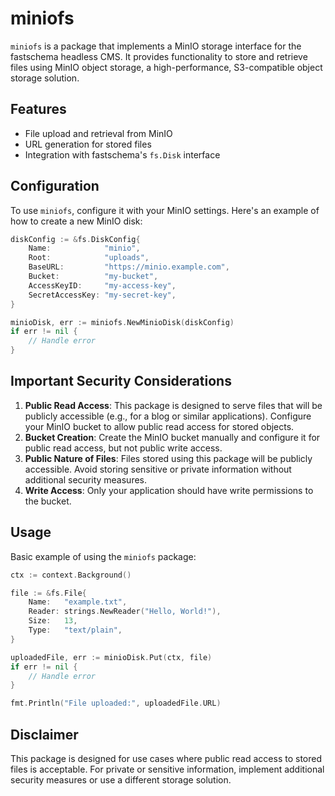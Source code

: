 # miniofs

`miniofs` is a package that implements a MinIO storage interface for the fastschema headless CMS. It provides functionality to store and retrieve files using MinIO object storage, a high-performance, S3-compatible object storage solution.

## Features

- File upload and retrieval from MinIO
- URL generation for stored files
- Integration with fastschema's `fs.Disk` interface

## Configuration

To use `miniofs`, configure it with your MinIO settings. Here's an example of how to create a new MinIO disk:

```go
diskConfig := &fs.DiskConfig{
    Name:            "minio",
    Root:            "uploads",
    BaseURL:         "https://minio.example.com",
    Bucket:          "my-bucket",
    AccessKeyID:     "my-access-key",
    SecretAccessKey: "my-secret-key",
}

minioDisk, err := miniofs.NewMinioDisk(diskConfig)
if err != nil {
    // Handle error
}
```

## Important Security Considerations

1. **Public Read Access**: This package is designed to serve files that will be publicly accessible (e.g., for a blog or similar applications). Configure your MinIO bucket to allow public read access for stored objects.
2. **Bucket Creation**: Create the MinIO bucket manually and configure it for public read access, but not public write access.
3. **Public Nature of Files**: Files stored using this package will be publicly accessible. Avoid storing sensitive or private information without additional security measures.
4. **Write Access**: Only your application should have write permissions to the bucket.

## Usage

Basic example of using the `miniofs` package:

```go
ctx := context.Background()

file := &fs.File{
    Name:   "example.txt",
    Reader: strings.NewReader("Hello, World!"),
    Size:   13,
    Type:   "text/plain",
}

uploadedFile, err := minioDisk.Put(ctx, file)
if err != nil {
    // Handle error
}

fmt.Println("File uploaded:", uploadedFile.URL)
```

## Disclaimer

This package is designed for use cases where public read access to stored files is acceptable. For private or sensitive information, implement additional security measures or use a different storage solution.
